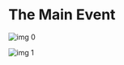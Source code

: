 # The Main Event

![img 0](https://i.imgur.com/fprTHNE.jpg)

![img 1](https://i.imgur.com/UuTUIyF.png)

